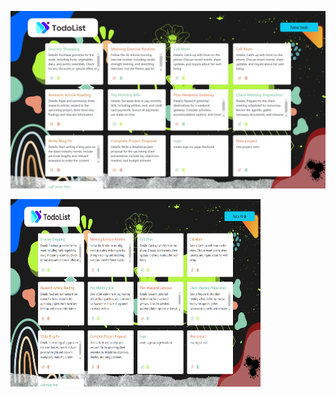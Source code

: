 ![Local Image](./Capture%20my%20mini%20project.png)

<img src="./Capture%20my%20mini%20project.png" alt="Local Image" style="width:400px; height:300px;">
